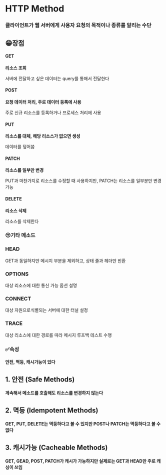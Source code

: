 # <b>HTTP Method</b>

### <b>클라이언트가 웹 서버에게 사용자 요청의 목적이나 종류를 알리는 수단</b>



## 😁<b>장점</b>

#### <b>GET</b>

<b>리소스 조회</b>

서버에 전달하고 싶은 데이터는 query를 통해서 전달한다



#### <b>POST</b>

<b>요청 데이터 처리, 주로 데이터 등록에 사용</b>

주로 신규 리소스를 등록하거나 프로세스 처리에 사용



#### <b>PUT</b>

<b>리소스를 대체, 해당 리소스가 없으면 생성</b>

데이터를 덮어씀



#### <b>PATCH</b>

<b>리소스를 일부만 변경</b>

PUT과 마찬가지로 리소스를 수정할 때 사용하지만, PATCH는 리소스를 일부분만 변경 가능



#### <b>DELETE</b>

<b>리소스 삭제</b>

리소스를 삭제한다



### 😚<b>기타 메소드</b>

### <b>HEAD</b>

GET과 동일하지만 메시지 부분을 제외하고, 상태 줄과 헤더만 반환



### <b>OPTIONS</b>

대상 리소스에 대한 통신 가능 옵션 설명



### <b>CONNECT</b>

대상 자원으로식별되는 서버에 대한 터널 설정



### <b>TRACE</b>

대상 리소스에 대한 경로를 따라 메시지 루프백 테스트 수행



### ✅<b>속성</b>

#### <b>안전, 멱등, 캐시가능이 있다</b>



## <b>1. 안전 (Safe Methods)</b>

#### <b>계속해서 메소드를 호출해도 리소스를 변경하지 않는다</b>



## <b>2. 멱등 (Idempotent Methods)</b>

#### <b>GET, PUT, DELETE는 멱등하다고 볼 수 있지만 POST나 PATCH는 멱등하다고 볼 수 없다</b>



## <b>3. 캐시가능 (Cacheable Methods)</b>

#### <b>GET, GEAD, POST, PATCH가 캐시가 가능하지만 실제로는 GET과 HEAD만 주로 캐싱이 쓰임</b>




